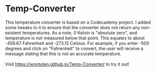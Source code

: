 # Temp-Converter
This temperature converter is based on a Codecademy project. I added some tweaks to it to ensure that the converter does not return any non-existent temperatures. As a note, 0 Kelvin is "absolute zero", and temperature is not measured below that point. This equates to about -459.67 Fahrenheit and -273.15 Celsius. For example, if you enter -500 degrees and click on "Fahrenheit" to convert, the user will receive a message stating that this is not an accurate temperature.\
\
Visit https://jenntuten.github.io/Temp-Converter/ to try it out!
